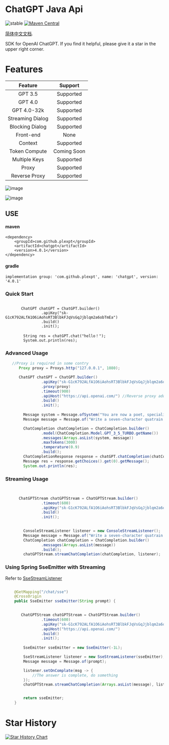 

# ChatGPT Java Api

![stable](https://img.shields.io/badge/stability-stable-brightgreen.svg)
[![Maven Central](https://img.shields.io/maven-central/v/com.github.plexpt/chatgpt)](https://maven-badges.herokuapp.com/maven-central/com.github.plexpt/chatgpt)



[简体中文文档](https://github.com/PlexPt/chatgpt-java/blob/main/README_zh.md).

SDK for OpenAI ChatGPT. If you find it helpful, please give it a star in the upper right corner.

# Features

|     Feature      |   Support   |
| :--------------: | :---------: |
|     GPT 3.5      |  Supported  |
|     GPT 4.0      |  Supported  |
|   GPT 4.0-32k    |  Supported  |
| Streaming Dialog |  Supported  |
| Blocking Dialog  |  Supported  |
|    Front-end     |    None     |
|     Context      |  Supported  |
|  Token Compute   | Coming Soon |
|  Multiple Keys   |  Supported  |
|      Proxy       |  Supported  |
|  Reverse Proxy   |  Supported  |

![image](https://user-images.githubusercontent.com/36258159/205534498-acc59484-c4b4-487d-89a7-d7b884af709b.png)

![image](https://user-images.githubusercontent.com/15922823/206353660-47d99158-a664-4ade-b2f1-e2cc8ac68b74.png)

## USE

#### maven

```
<dependency>
    <groupId>com.github.plexpt</groupId>
    <artifactId>chatgpt</artifactId>
    <version>4.0.1</version>
</dependency>
```

#### gradle

```
implementation group: 'com.github.plexpt', name: 'chatgpt', version: '4.0.1'
```

### Quick Start

```

       ChatGPT chatGPT = ChatGPT.builder()
                .apiKey("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")
                .build()
                .init();
                
        String res = chatGPT.chat("hello！");
        System.out.println(res);
```
### Advanced Usage

```java
   //Proxy is required in some contry
      Proxy proxy = Proxys.http("127.0.0.1", 1080);

      ChatGPT chatGPT = ChatGPT.builder()
                .apiKey("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")
                .proxy(proxy)
                .timeout(900)
                .apiHost("https://api.openai.com/") //Reverse proxy address
                .build()
                .init();
  
        Message system = Message.ofSystem("You are now a poet, specializing in writing seven character quatrains");
        Message message = Message.of("Write a seven-character quatrain poem titled: Future!");

        ChatCompletion chatCompletion = ChatCompletion.builder()
                .model(ChatCompletion.Model.GPT_3_5_TURBO.getName())
                .messages(Arrays.asList(system, message))
                .maxTokens(3000)
                .temperature(0.9)
                .build();
        ChatCompletionResponse response = chatGPT.chatCompletion(chatCompletion);
        Message res = response.getChoices().get(0).getMessage();
        System.out.println(res);
```

### Streaming Usage

```java
 

      ChatGPTStream chatGPTStream = ChatGPTStream.builder()
                .timeout(600)
                .apiKey("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")
                .build()
                .init();

                
        ConsoleStreamListener listener = new ConsoleStreamListener();
        Message message = Message.of("Write a seven-character quatrain poem titled: Future!");
        ChatCompletion chatCompletion = ChatCompletion.builder()
                .messages(Arrays.asList(message))
                .build();
        chatGPTStream.streamChatCompletion(chatCompletion, listener);

```

### Using Spring SseEmitter with Streaming

Refer to [SseStreamListener](https://chat.plexpt.com/src/main/java/com/plexpt/chatgpt/listener/SseStreamListener.java)

```java

    @GetMapping("/chat/sse")
    @CrossOrigin
    public SseEmitter sseEmitter(String prompt) {
     

       ChatGPTStream chatGPTStream = ChatGPTStream.builder()
                .timeout(600)
                .apiKey("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")
                .apiHost("https://api.openai.com/")
                .build()
                .init();
        
        SseEmitter sseEmitter = new SseEmitter(-1L);

        SseStreamListener listener = new SseStreamListener(sseEmitter);
        Message message = Message.of(prompt);

        listener.setOnComplate(msg -> {
            //The answer is complete, do something 
        });
        chatGPTStream.streamChatCompletion(Arrays.asList(message), listener);


        return sseEmitter;
    }

```



# Star History

[![Star History Chart](https://api.star-history.com/svg?repos=PlexPt/chatgpt-java&type=Date)](https://star-history.com/#PlexPt/chatgpt-java&Date)
